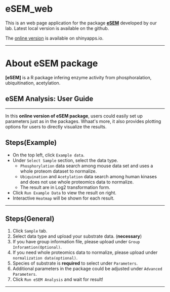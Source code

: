 # eSEM_web

This is an web page application for the package **[eSEM](https://github.com/Wanglab-UTHSC/eSEM)** developed by our lab.
Latest local version is available on the github.

The [online version](https://esem.shinyapps.io/eSEM_rshiny/) is available on shinyapps.io.

---

# About eSEM package
**[eSEM]** is a R package infering enzyme activity from phosphoralation, ubiquitination, acetylation.

## eSEM Analysis: User Guide

---
In this **online version of eSEM package**, users could easily set up parameters just as in the packages. Whaat's more, it also provides plotting options for users to directly visualize the results.  

## Steps(Example)

- On the top left, click `Example data`. 
- Under `Select Sample` section, select the data type.
  - `Phosphorylation` data search among mouse data set and uses a whole proteom dataset to normalize.
  - `Ubiquination` and `Acetylation` data search among human kinases and does not use whole proteomics data to normalize.
  - The result are in Log2 transformation form.
- Click `Run Example Data` to view the result on right.
- Interactive `Heatmap` will be shown for each result.

---

## Steps(General)

1.  Click `Sample` tab.
2.  Select data type and upload your substrate data. (**necessary**)
3.  If you have group information file, please upload under `Group Inforamtion(Optional)`.
4.  If you need whole proteomics data to normalize, please upload under `normalization data(optional)`.
5.  Species of substrate is **required** to select under `Parameters`.
6.  Additional parameters in the package could be adjusted under `Advanced Parameters`.
7.  Click `Run eSEM Analysis` and wait for result!

---
